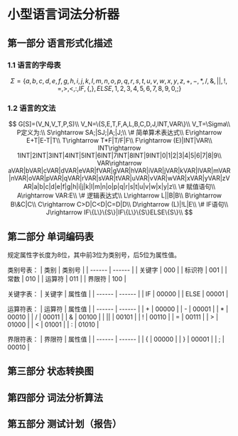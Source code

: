 # 小型语言词法分析器
## 第一部分 语言形式化描述
### 1.1 语言的字母表
$$ \Sigma=\{a,b,c,d,e,f,g,h,i,j,k,l,m,n,o,p,q,r,s,t,u,v,w,x,y,z,+,-,*,/,\&,||,!,=,>,<,:,IF,\{,\},ELSE,1,2,3,4,5,6,7,8,9,0,;\} $$

### 1.2 语言的文法
$$
G[S]=(V_N,V_T,P,S)\\
V_N=\{S,E,T,F,A,L,B,C,D,J,INT,VAR\}\\
V_T=\Sigma\\
P定义为:\\
S\rightarrow SA;|SJ;|A;|J;\\
\# 简单算术表达式\\
E\rightarrow E+T|E-T|T\\
T\rightarrow T*F|T/F|F\\
F\rightarrow (E)|INT|VAR\\
INT\rightarrow 1INT|2INT|3INT|4INT|5INT|6INT|7INT|8INT|9INT|0|1|2|3|4|5|6|7|8|9\\
VAR\rightarrow aVAR|bVAR|cVAR|dVAR|eVAR|fVAR|gVAR|hVAR|iVAR|jVAR|kVAR|lVAR|mVAR|nVAR|oVAR|pVAR|qVAR|rVAR|sVAR|tVAR|uVAR|vVAR|wVAR|xVAR|yVAR|zVAR|a|b|c|d|e|f|g|h|i|j|k|l|m|n|o|p|q|r|s|t|u|v|w|x|y|z\\
\# 赋值语句\\
A\rightarrow VAR:E\\
\# 逻辑表达式\\
L\rightarrow L||B|B\\
B\rightarrow B\&C|C\\
C\rightarrow C>D|C<D|C=D|D\\
D\rightarrow (L)|!L|E\\
\# IF语句\\
J\rightarrow IF\{L\}\{S\}|IF\{L\}\{S\}ELSE\{S\}\\
$$

## 第二部分 单词编码表
规定属性字长度为8位，其中前3位为类别号，后5位为属性值。

类别号表：
| 类别   | 类别号 |
| ------ | ------ |
| 关键字 | 000    |
| 标识符 | 001    |
| 常数   | 010    |
| 运算符 | 011    |
| 界限符 | 100    |

关键字表：
| 关键字 | 属性值 |
| ------ | ------ |
| IF     | 00000  |
| ELSE   | 00001  |

运算符表：
| 运算符 | 属性值 |
| ------ | ------ |
| +      | 00000  |
| -      | 00001  |
| *      | 00010  |
| /      | 00011  |
| \&     | 00100  |
| \|\|   | 00101  |
| !      | 00110  |
| =      | 00111  |
| >      | 01000  |
| <      | 01001  |
| :      | 01010  |

界限符表：
| 界限符 | 属性值 |
| ------ | ------ |
| {      | 00000  |
| }      | 00001  |
| ;      | 00010  |


## 第三部分 状态转换图
## 第四部分 词法分析算法
## 第五部分 测试计划（报告）